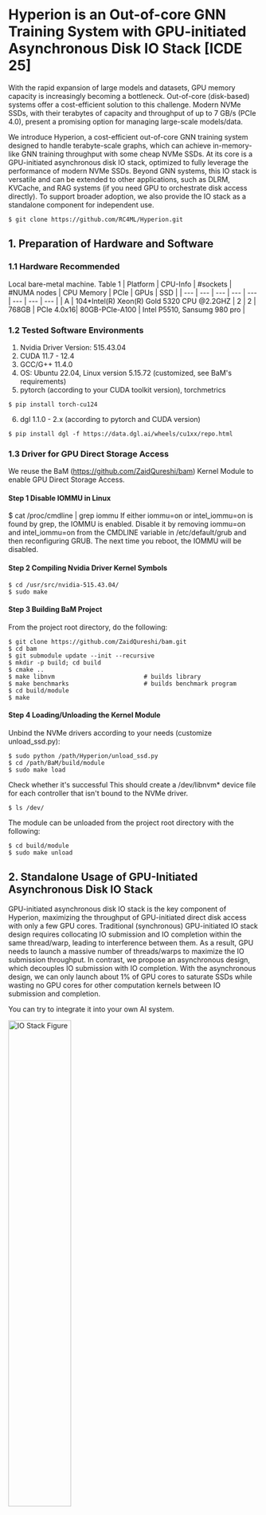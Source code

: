 # Hyperion is an Out-of-core GNN Training System with GPU-initiated Asynchronous Disk IO Stack [ICDE 25]
With the rapid expansion of large models and datasets, GPU memory capacity is increasingly becoming a bottleneck. Out-of-core (disk-based) systems offer a cost-efficient solution to this challenge. Modern NVMe SSDs, with their terabytes of capacity and throughput of up to 7 GB/s (PCIe 4.0), present a promising option for managing large-scale models/data.

We introduce Hyperion, a cost-efficient out-of-core GNN training system designed to handle terabyte-scale graphs, which can achieve in-memory-like GNN training throughput with some cheap NVMe SSDs. At its core is a GPU-initiated asynchronous disk IO stack, optimized to fully leverage the performance of modern NVMe SSDs. Beyond GNN systems, this IO stack is versatile and can be extended to other applications, such as DLRM, KVCache, and RAG systems (if you need GPU to orchestrate disk access directly). To support broader adoption, we also provide the IO stack as a standalone component for independent use.


```
$ git clone https://github.com/RC4ML/Hyperion.git
```

## 1. Preparation of Hardware and Software 
### 1.1 Hardware Recommended
Local bare-metal machine.
Table 1
| Platform | CPU-Info | #sockets | #NUMA nodes | CPU Memory | PCIe | GPUs | SSD |
| --- | --- | --- | --- | --- | --- | --- | --- |
| A | 104*Intel(R) Xeon(R) Gold 5320 CPU @2.2GHZ | 2 | 2 | 768GB | PCIe 4.0x16| 80GB-PCIe-A100 | Intel P5510, Sansumg 980 pro |
### 1.2 Tested Software Environments
1. Nvidia Driver Version: 515.43.04
2. CUDA 11.7 - 12.4
3. GCC/G++ 11.4.0
4. OS: Ubuntu 22.04, Linux version 5.15.72 (customized, see BaM's requirements)
5. pytorch (according to your CUDA toolkit version), torchmetrics
```
$ pip install torch-cu124
```
6. dgl 1.1.0 - 2.x (according to pytorch and CUDA version)
```
$ pip install dgl -f https://data.dgl.ai/wheels/cu1xx/repo.html
```
### 1.3 Driver for GPU Direct Storage Access
We reuse the BaM (https://github.com/ZaidQureshi/bam) Kernel Module to enable GPU Direct Storage Access.
#### Step 1 Disable IOMMU in Linux
$ cat /proc/cmdline | grep iommu
If either iommu=on or intel_iommu=on is found by grep, the IOMMU is enabled.
Disable it by removing iommu=on and intel_iommu=on from the CMDLINE variable in /etc/default/grub and then reconfiguring GRUB. The next time you reboot, the IOMMU will be disabled.
#### Step 2 Compiling Nvidia Driver Kernel Symbols
```
$ cd /usr/src/nvidia-515.43.04/
$ sudo make
```
#### Step 3 Building BaM Project
From the project root directory, do the following:
```
$ git clone https://github.com/ZaidQureshi/bam.git
$ cd bam
$ git submodule update --init --recursive
$ mkdir -p build; cd build
$ cmake ..
$ make libnvm                         # builds library
$ make benchmarks                     # builds benchmark program
$ cd build/module
$ make
```
#### Step 4 Loading/Unloading the Kernel Module
Unbind the NVMe drivers according to your needs (customize unload_ssd.py):
```
$ sudo python /path/Hyperion/unload_ssd.py 
$ cd /path/BaM/build/module
$ sudo make load
```
Check whether it's successful
This should create a /dev/libnvm* device file for each controller that isn't bound to the NVMe driver.
```
$ ls /dev/
```
The module can be unloaded from the project root directory with the following:
```
$ cd build/module
$ sudo make unload
```
## 2. Standalone Usage of GPU-Initiated Asynchronous Disk IO Stack
GPU-initiated asynchronous disk IO stack is the key component of Hyperion, maximizing the throughput of GPU-initiated direct disk access with only a few GPU cores.
Traditional (synchronous) GPU-initiated IO stack design requires collocating IO submission and IO completion within the same thread/warp, leading to interference between them. As a result, GPU needs to launch a massive number of threads/warps to maximize the IO submission throughput. In contrast, we propose an asynchronous design, which decouples IO submission with IO completion. With the asynchronous design, we can only launch about 1% of GPU cores to saturate SSDs while wasting no GPU cores for other computation kernels between IO submission and completion.

You can try to integrate it into your own AI system.

<img src="https://github.com/user-attachments/assets/5914271d-0592-4c9a-a57b-a5fe8efe3cb5" alt="IO Stack Figure" style="width:50%; height:auto;">

### Quick Start
```
$ cd IOStack
$ make
$ sudo ./test
```
### User Interface
In this part, we introduce the usage of the IO stack. The code of the IO stack is head-only and can be easily integrated into your projects. We regard NVMe SSDs as block-device, i.e., users should know which SSD logic blocks to access. We define `LBS` as the minimal logic block size. `LBS` is usually 512 bytes. `NUM_LBS_PER_SSD` is the total number of logic blocks in each SSD.
#### Initialize IO stack
Initialize the IO stack with configurable parameters. `num_ssds` is the total number of SSDs and `num_queue_per_ssd` is the SQ/CQ number of each SSD. `io_submission_TB_num` and `io_completion_TB_num` are the thread block number of IO submission kernels and IO completion kernels, respectively. In our evaluated platforms, setting `io_submission_TB_num` to **1** and setting `io_completion_TB_num` to **32** is sufficient to maximize SSD throughput (even for 12 * SSDs).
```cpp
IOStack(int num_ssds, int num_queue_per_ssd, int io_submission_TB_num, int io_completion_TB_num)
```
#### IO Submission
The IO stack supports submitting multiple micro-batches of IO requests and only handling their completion once. Call the io_submission with the IO requests array in GPU memory and the number of requests.
You can also assign the asynchronous CUDA stream for the io_submission.
```cpp
void IOStack::io_submission(IOReq *reqs, int num_reqs, cudaStream_t stream);
```
Each IO request needs to be organized in the following structure. `start_lb` represents the logic block index in the SSDs. The `start_lb` of i-th logic block in the j-th SSD should be `NUM_LBS_PER_SSD*j+i`. Each IO request can read `num_items` logically-continuous blocks (`num_items` is not larger than `MAX_ITEMS`). For the k-th logic block in a request, users can assign its output virtual address, i.e., `dest_addr[k]` in the GPU global memory. 
```cpp
struct IOReq
{
    uint64_t start_lb;
    uint64_t dest_addr[MAX_ITEMS];
    int num_items;
    ...
};
```
#### IO Completion
Call the `io_completion` at a suitable time. It will handle the completion of all previous IO requests.
```cpp
void IOStack::io_completion(cudaStream_t stream);
```
#### Example:
Concurrently initiate the IO requests and GNN computation. The disk access (stream1) can be overlapped with GNN computation (stream2).
```cpp
io_submission(reqs_micro_batch1, num_reqs_batch1, stream1);
GNN_Kernel(..., stream2) ## GNN computation
io_submission(reqs_micro_batch2, num_reqs_batch2, stream1);
GNN_Kernel(..., stream2) ## GNN computation
io_submission(reqs_micro_batch3, num_reqs_batch3, stream1);
GNN_Kernel(..., stream2) ## GNN computation
io_completion(stream1);
```
Refer to test.cu for more details.
## 3. Prepare Datasets for GNN Training
Datasets are from OGB (https://ogb.stanford.edu/), Standford-snap (https://snap.stanford.edu/), and Webgraph (https://webgraph.di.unimi.it/).
Here is an example of preparing datasets for Hyperion.

### Uk-Union Datasets
Refer to README in dataset directory for more instructions
```
$ bash prepare_datasets.sh
```
## 4. Run Hyperion
### 4.1 Build Hyperion from Source
```
$ bash build.sh
```
There are two steps to train a GNN model in Hyperion. In these steps, you need to change to **root**/**sudo** user for GPU Direct SSD Access.
### 4.2 Start Hyperion Server
Hyperion will be compiled according to your current python environment. To allow `sudo` user to run Hyperion, you can get your current python path:
```
$ python3 -c "import sys; print(sys.executable)"
```
Then execute the following instruction:
```
$ sudo /path/python Hyperion_server.py --dataset_path 'dataset' --dataset_name igb --train_batch_size 8000 --fanout [25,10] --epoch 2 
```
You can customize your own dataset path.

### 4.3 Run Hyperion Training
#### (Optional) Configure SM Utilization of Training Backend:
```
$ export CUDA_VISIBLE_DEVICES=0         # Example using GPU0, adjust for other GPUs as needed
$ sudo nvidia-smi -i 0 -c EXCLUSIVE_PROCESS  # Set GPU0 to exclusive process mode
$ sudo nvidia-cuda-mps-control -d            # Start the MPS service
# ====== check =========
$ ps -ef | grep mps                     # After starting successfully, the corresponding process can be seen
# ====== configure =========
$ export CUDA_MPS_ACTIVE_THREAD_PERCENTAGE=80 # Assign the percentage of action SMs for the training backend
# ====== stop =========
$ sudo nvidia-smi -i 0 -c DEFAULT       # Restore GPU to default mode
$ echo quit | nvidia-cuda-mps-control   # Stop the MPS service
```
After Hyperion outputs "System is ready for serving", then start training by: 
```
$ sudo python training_backend/hyperion_graphsage.py --class_num 2  --features_num 128 --hidden_dim 256 --hops_num 2 --epoch 2
```

## Cite this work
If Hyperion and the IO stack are helpful for your research, please cite our work

```
@inproceedings{sun2024hyperion,
  title={Hyperion: Optimizing SSD Access is All You Need to Enable Cost-efficient Out-of-core GNN Training}, 
  author={Jie Sun and Mo Sun and Zheng Zhang and Jun Xie and Zuocheng Shi and Zihan Yang and Jie Zhang and Fei Wu and Zeke Wang},
  year={2025},
  booktitle={ICDE}
}

@article{sun2023helios,
  title={Helios: An Efficient Out-of-core GNN Training System on Terabyte-scale Graphs with In-memory Performance},
  author={Sun, Jie and Sun, Mo and Zhang, Zheng and Xie, Jun and Shi, Zuocheng and Yang, Zihan and Zhang, Jie and Wu, Fei and Wang, Zeke},
  journal={arXiv preprint arXiv:2310.00837},
  year={2023}
}
```

